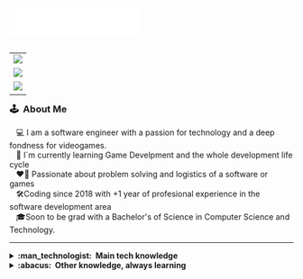 <img src="images/header_en.svg"></img>

<table align="right">
 <tr><td><a href="https://www.linkedin.com/in/rodrigo-quiroz-reyes/" target="_blank"><img src="https://img.shields.io/badge/linkedin-%230077B5.svg?&style=flat&logo=linkedin&logoColor=white" height="20"/></a></td></tr>
  <tr><td><a href="mailto:quirozdev@hotmail.com" target="_blank"><img src="https://img.shields.io/badge/Microsoft_Outlook-0078D4?style=flat&logo=microsoft-outlook&logoColor=white" height="20"/> </a></td></tr>
 <tr><td><a href="https://rodrigoquiroz09.github.io/Quiroz-Portafolio/" target="_blank"><img src="https://img.shields.io/badge/Portfolio-4479A1.svg?&style=flat&logoColor=white" height="20"/> </a></td></tr>
</table>

### :joystick: &nbsp;About Me

&nbsp;&nbsp;&nbsp;:computer: I am a software engineer with a passion for technology and a deep fondness for videogames.\
&nbsp;&nbsp;&nbsp;:seedling: I´m currently learning Game Develpment and the whole development life cycle\
&nbsp;&nbsp;&nbsp;:heart_on_fire: Passionate about problem solving and logistics of a software or games\
&nbsp;&nbsp;&nbsp;:hammer_and_wrench:Coding since 2018 with +1 year of profesional experience in the software development area\
&nbsp;&nbsp;&nbsp;:mortar_board:Soon to be grad with a Bachelor's of Science in Computer Science and Technology.

<hr/>

<details>
  <summary><b>:man_technologist: &nbsp;Main tech knowledge</b></summary>
  <br/>
 
![C#](https://img.shields.io/badge/C%23-239120?style=flat&logo=c-sharp&logoColor=white)&nbsp;
![NET](https://img.shields.io/badge/.NET-5C2D91?style=flat&logo=.net&logoColor=white)&nbsp;
![Unity](https://img.shields.io/badge/Unity-100000?style=flat&logo=unity&logoColor=white)&nbsp;
![Cpp](https://img.shields.io/badge/C%2B%2B-00599C?style=flat&logo=c%2B%2B&logoColor=white)&nbsp;
![Uneral](https://img.shields.io/badge/UNREAL%20ENGINE-%23313131.svg?style=flat&logo=unrealengine&logoColor=white)&nbsp;
![Unity-Asset](https://img.shields.io/badge/Unity-Asset-Store?style=fflat&logo=unity&logoColor=white)&nbsp;
![Itch.io](https://img.shields.io/badge/Itch.io-FA5C5C?style=flat&logo=itchdotio&logoColor=white)&nbsp;
![EpicGames](https://img.shields.io/badge/EPIC%20GAMES%20STORE-%23313131.svg?style=flat&logo=epicgames&logoColor=white)\
![React](https://img.shields.io/badge/-REACT-45b8d8?style=flat&logo=react&logoColor=white)&nbsp;
![ReactNative](https://img.shields.io/badge/React_Native-20232A?style=flat&logo=react&logoColor=61DAFB)&nbsp;
![ReactRouter](https://img.shields.io/badge/React_Router-CA4245?style=flat&logo=react-router&logoColor=white)&nbsp;
![Redux](https://img.shields.io/badge/-Redux-764ABC?style=flat-square&logo=redux&logoColor=white)&nbsp;
![MUI](https://img.shields.io/badge/Material--UI-0081CB?style=flat&logo=material-ui&logoColor=white)&nbsp;
![NodeJS](https://img.shields.io/badge/NODEJS-339933.svg?&style=flat&logo=node.js&logoColor=white)&nbsp;
![HTML5](https://img.shields.io/badge/HTML5-E34F26.svg?&style=flat&logo=html5&logoColor=white)&nbsp;
![CSS3](https://img.shields.io/badge/CSS3-%231572B6.svg?&style=flat&logo=css3&logoColor=white)&nbsp;
![JavaScript](https://img.shields.io/badge/JAVASCRIPT-323330.svg?&style=flat&logo=javascript&logoColor=%23F7DF1E)\
![Git](https://img.shields.io/badge/GIT-%23F05033.svg?&style=flat&logo=git&logoColor=white)&nbsp;
![GitHub](https://img.shields.io/badge/GITHUB-%23121011.svg?&style=flat&logo=github&logoColor=white)&nbsp;
![MongoDB](https://img.shields.io/badge/MONGODB-47A248.svg?&style=flat&logo=mongodb&logoColor=white)&nbsp;
![MySQL](https://img.shields.io/badge/MARIADB-4479A1.svg?&style=flat&logo=mariadb&logoColor=white)&nbsp;
![Python](https://img.shields.io/badge/PYTHON-3776AB.svg?&style=flat&logo=python&logoColor=white)&nbsp;
![REST API](https://img.shields.io/badge/REST-02569B.svg?&style=flat&logo=rest&logoColor=white)&nbsp;
![Heroku](https://img.shields.io/badge/-Heroku-430098?style=flat-square&logo=heroku&logoColor=white)&nbsp;
![LINUX](https://img.shields.io/badge/LINUX-FCC624?style=flat-square&logo=linux&logoColor=black)&nbsp;
![Ubuntu](https://img.shields.io/badge/Ubuntu-E95420?style=flate&logo=ubuntu&logoColor=white)\
![VSCode](https://img.shields.io/badge/VSCODE-007ACC.svg?&style=flat&logo=visual-studio-code)&nbsp;
![Notion](https://img.shields.io/badge/Notion-000000?style=flat&logo=notion&logoColor=white)&nbsp;
![Office](https://img.shields.io/badge/Microsoft_Office-D83B01?style=flat&logo=microsoft-office&logoColor=white)&nbsp;
![MVC Architecture](https://img.shields.io/badge/MVC-888888.svg?&style=flat&logoColor=white)&nbsp;
![TDD](https://img.shields.io/badge/TEST%20DD-E34F26.svg?&style=flat&logo=tdd&logoColor=white)&nbsp;
![SCRUM](https://img.shields.io/badge/SCRUM-6DB33F.svg?&style=flat&logo=ddd&logoColor=white)&nbsp;

</details>

<details>
  <summary><b>:abacus: &nbsp;Other knowledge, always learning</b></summary>
  <br/>
  
![Java](https://img.shields.io/badge/JAVA-007396.svg?&style=flat&logo=java&logoColor=white)&nbsp;
![Firebase](https://img.shields.io/badge/FIREBASE-FFCA28.svg?&style=flat&logo=firebase&logoColor=black)&nbsp;
![Blender](https://img.shields.io/badge/blender-%23F5792A.svg?style=flat&logo=blender&logoColor=white)&nbsp;
![Express](https://img.shields.io/badge/Express.js-404D59?style=flat)&nbsp;
![Flask](https://img.shields.io/badge/Flask-000000?style=flat&logo=flask&logoColor=white)&nbsp;
![Redis](https://img.shields.io/badge/REDIS-DC382D.svg?&style=flat&logo=redis&logoColor=white)&nbsp;
![Tensorflow](	https://img.shields.io/badge/TensorFlow-FF6F00?style=flat&logo=tensorflow&logoColor=white)&nbsp;
![Nginx](https://img.shields.io/badge/NGINX-269539.svg?&style=flat&logo=nginx&logoColor=white)\
![Netlify](https://img.shields.io/badge/Netlify-00C7B7?style=flat&logo=netlify&logoColor=white)&nbsp;
![GCP](https://img.shields.io/badge/GOOGLE%20CLOUD%20PLATAFORM-4285F4.svg?&style=flat&logo=google-cloud&logoColor=white)&nbsp;
![AWS](https://img.shields.io/badge/AMAZON%20AWS-232F3E.svg?&style=flat&logo=amazon-aws&logoColor=white)&nbsp;
![BDD](https://img.shields.io/badge/BEHAVIOR%20DD-4479A1.svg?&style=flat&logo=bdd&logoColor=white)&nbsp;


</details>
